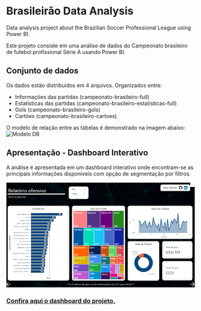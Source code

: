 # Brasileirão Data Analysis
Data analysis project about the Brazilian Soccer Professional League using Power BI.

Este projeto consiste em uma análise de dados do Campeonato brasileiro de futebol profissional Série A usando Power BI.

## Conjunto de dados

Os dados estão distribuídos em 4 arquivos. Organizados entre:
- Informações das partidas (campeonato-brasileiro-full)
- Estatísticas das partidas (campeonato-brasileiro-estatisticas-full)
- Gols (campeonato-brasileiro-gols)
- Cartões (campeonato-brasileiro-cartoes)

O modelo de relação entre as tabelas é demonstrado na imagem abaixo:
![Modelo DB](./Imagens/Modelo%20DB%20Github.jpg)

## Apresentação - Dashboard Interativo

A análise é apresentada em um dashboard interativo onde encontram-se as principais informações disponíveis com opção de segmentação por filtros.
<p align="center">
  <img src="https://github.com/dsanchezsantos/brasileirao_data_analysis/blob/09832c5cf7db1184ffe3baadb7c0454c57edd59c/assets/print.png" alt="Modelo DB">
</p>

### [Confira aqui o dashboard do projeto.](https://app.powerbi.com/groups/me/reports/f58c154d-78bb-4653-9185-ccc41efdcd9c/ReportSectione8c849032ddde5358899?experience=power-bi)


